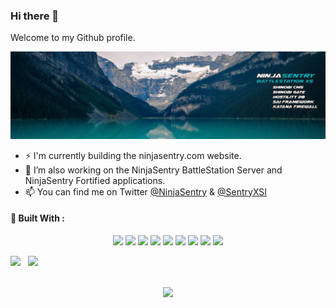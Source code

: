 ### Hi there 👋

Welcome to my Github profile.

![NinjaSentry BattleStation](img/ninjasentry-background-battlestation-xs.jpg)

- ⚡ I'm currently building the ninjasentry.com website.
- 🔭 I’m also working on the NinjaSentry BattleStation Server and NinjaSentry Fortified applications.
- 📫 You can find me on Twitter [@NinjaSentry](https://twitter.com/NinjaSentry) & [@SentryXSI](https://twitter.com/SentryXSI)


#### :jack_o_lantern: Built With :

<p align="center">
<img src="https://cdn.jsdelivr.net/gh/devicons/devicon/icons/php/php-plain.svg" height="65" />
<img src="https://cdn.jsdelivr.net/gh/devicons/devicon/icons/phpstorm/phpstorm-plain.svg" height="65" />
<img src="https://cdn.jsdelivr.net/gh/devicons/devicon/icons/javascript/javascript-original.svg" height="65" />
<img src="https://cdn.jsdelivr.net/gh/devicons/devicon/icons/html5/html5-original.svg" height="65" />
<img src="https://cdn.jsdelivr.net/gh/devicons/devicon/icons/css3/css3-original.svg" height="65" />
<img src="https://cdn.jsdelivr.net/gh/devicons/devicon/icons/fedora/fedora-original.svg" height="65" />
<img src="https://cdn.jsdelivr.net/gh/devicons/devicon/icons/git/git-original.svg" height="65" />
<img src="https://cdn.jsdelivr.net/gh/devicons/devicon/icons/bash/bash-plain.svg" height="65" />
<img src="https://cdn.jsdelivr.net/gh/devicons/devicon/icons/firefox/firefox-plain.svg" height="65" />
</p>

<div class="container">

<img style="height: auto; width: 55%;" class="img" src="https://github-readme-stats.vercel.app/api?username=michaelsentry&show_icons=true&theme=github_dark&include_all_commits=true&count_private=true&show_icons=true&line_height=20&hide_border=true" />
&nbsp;
<img style="height: auto; width: 40%;" class="img" src="https://github-readme-stats.vercel.app/api/top-langs/?username=michaelsentry&theme=github_dark&layout=compact&langs_count=4&hide_border=true" /></div>

</div>

<p align="center">
<br />
<img src="https://github-readme-streak-stats.herokuapp.com/?user=michaelsentry&theme=github-dark-blue"/>
</p>

<!--
**MichaelSentry/michaelsentry** is a ✨ _special_ ✨ repository because its `README.md` (this file) appears on your GitHub profile.

Here are some ideas to get you started:

- 🔭 I’m currently working on ...
- 🌱 I’m currently learning ...
- 👯 I’m looking to collaborate on ...
- 🤔 I’m looking for help with ...
- 💬 Ask me about ...
- 📫 How to reach me: ...
- 😄 Pronouns: ...
- ⚡ Fun fact: ...
-->
